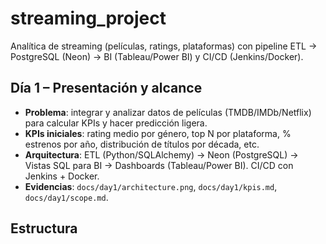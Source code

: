 # streaming_project

Analítica de streaming (películas, ratings, plataformas) con pipeline ETL → PostgreSQL (Neon) → BI (Tableau/Power BI) y CI/CD (Jenkins/Docker).

## Día 1 – Presentación y alcance
- **Problema**: integrar y analizar datos de películas (TMDB/IMDb/Netflix) para calcular KPIs y hacer predicción ligera.
- **KPIs iniciales**: rating medio por género, top N por plataforma, % estrenos por año, distribución de títulos por década, etc.
- **Arquitectura**: ETL (Python/SQLAlchemy) → Neon (PostgreSQL) → Vistas SQL para BI → Dashboards (Tableau/Power BI). CI/CD con Jenkins + Docker.
- **Evidencias**: `docs/day1/architecture.png`, `docs/day1/kpis.md`, `docs/day1/scope.md`.

## Estructura
